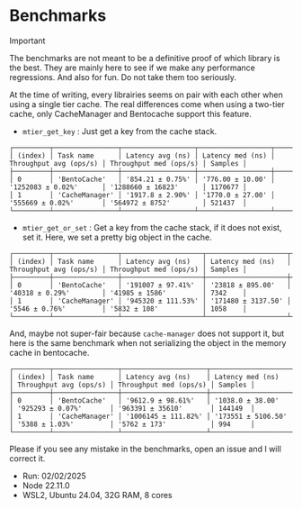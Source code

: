 # Benchmarks

> [!IMPORTANT]  
> The benchmarks are not meant to be a definitive proof of which library is the best. They are mainly here to see if we make any performance regressions. And also for fun. Do not take them too seriously.

At the time of writing, every librairies seems on pair with each other when using a single tier cache. The real differences come when using a two-tier cache, only CacheManager and Bentocache support this feature. 

- `mtier_get_key` : Just get a key from the cache stack.

```
┌─────────┬────────────────┬──────────────────┬──────────────────┬────────────────────────┬────────────────────────┬─────────┐
│ (index) │ Task name      │ Latency avg (ns) │ Latency med (ns) │ Throughput avg (ops/s) │ Throughput med (ops/s) │ Samples │
├─────────┼────────────────┼──────────────────┼──────────────────┼────────────────────────┼────────────────────────┼─────────┤
│ 0       │ 'BentoCache'   │ '854.21 ± 0.75%' │ '776.00 ± 10.00' │ '1252083 ± 0.02%'      │ '1288660 ± 16823'      │ 1170677 │
│ 1       │ 'CacheManager' │ '1917.8 ± 2.90%' │ '1770.0 ± 27.00' │ '555669 ± 0.02%'       │ '564972 ± 8752'        │ 521437  │
└─────────┴────────────────┴──────────────────┴──────────────────┴────────────────────────┴────────────────────────┴─────────┘
```

- `mtier_get_or_set` : Get a key from the cache stack, if it does not exist, set it. Here, we set a pretty big object in the cache.

```
┌─────────┬────────────────┬────────────────────┬────────────────────┬────────────────────────┬────────────────────────┬─────────┐
│ (index) │ Task name      │ Latency avg (ns)   │ Latency med (ns)   │ Throughput avg (ops/s) │ Throughput med (ops/s) │ Samples │
├─────────┼────────────────┼────────────────────┼────────────────────┼────────────────────────┼────────────────────────┼─────────┤
│ 0       │ 'BentoCache'   │ '191007 ± 97.41%'  │ '23818 ± 895.00'   │ '40318 ± 0.29%'        │ '41985 ± 1586'         │ 7342    │
│ 1       │ 'CacheManager' │ '945320 ± 111.53%' │ '171480 ± 3137.50' │ '5546 ± 0.76%'         │ '5832 ± 108'           │ 1058    │
└─────────┴────────────────┴────────────────────┴────────────────────┴────────────────────────┴────────────────────────┴─────────┘
```

And, maybe not super-fair because `cache-manager` does not support it, but here is the same benchmark when not serializing the object in the memory cache in bentocache.

```
┌─────────┬────────────────┬─────────────────────┬────────────────────┬────────────────────────┬────────────────────────┬─────────┐
│ (index) │ Task name      │ Latency avg (ns)    │ Latency med (ns)   │ Throughput avg (ops/s) │ Throughput med (ops/s) │ Samples │
├─────────┼────────────────┼─────────────────────┼────────────────────┼────────────────────────┼────────────────────────┼─────────┤
│ 0       │ 'BentoCache'   │ '9612.9 ± 98.61%'   │ '1038.0 ± 38.00'   │ '925293 ± 0.07%'       │ '963391 ± 35610'       │ 144149  │
│ 1       │ 'CacheManager' │ '1006145 ± 111.82%' │ '173551 ± 5106.50' │ '5388 ± 1.03%'         │ '5762 ± 173'           │ 994     │
└─────────┴────────────────┴─────────────────────┴────────────────────┴────────────────────────┴────────────────────────┴─────────┘
```

Please if you see any mistake in the benchmarks, open an issue and I will correct it.

- Run: 02/02/2025
- Node 22.11.0
- WSL2, Ubuntu 24.04, 32G RAM, 8 cores
